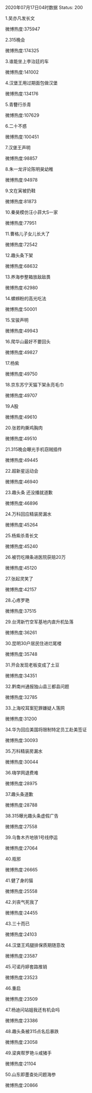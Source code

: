 2020年07月17日04时数据
Status: 200

1.吴亦凡发长文

微博热度:375947

2.315晚会

微博热度:174325

3.谁能坐上李治廷的车

微博热度:141002

4.汉堡王用过期面包做汉堡

微博热度:134176

5.青簪行杀青

微博热度:107629

6.二十不惑

微博热度:100451

7.汉堡王声明

微博热度:98857

8.朱一龙评论陈明昊幼稚

微博热度:94978

9.文在寅被扔鞋

微博热度:81873

10.秦昊模仿汪小菲大S一家

微博热度:77951

11.曹格儿子女儿长大了

微博热度:72542

12.趣头条下架

微博热度:68632

13.养海参整箱放敌敌畏

微博热度:62980

14.螺蛳粉的高光吃法

微博热度:50001

15.宝骏声明

微博热度:49943

16.爬华山最好不要回头

微博热度:49827

17.杨紫

微博热度:49750

18.京东苏宁天猫下架永亮毛巾

微博热度:49707

19.A股

微博热度:49610

20.张若昀撕鸡胸肉

微博热度:49510

21.315晚会曝光手机窃贼插件

微博热度:49445

22.超新星运动会

微博热度:46940

23.趣头条 还没播就道歉

微博热度:46896

24.万科回应精装房漏水

微博热度:45264

25.杨紫杀青长文

微博热度:45240

26.被罚吃辣条进医院获赔20万

微博热度:45120

27.张起灵笑了

微博热度:42157

28.心疼罗艳

微博热度:37515

29.台湾新竹空军基地内直升机坠落

微博热度:36261

30.昆明30户居民住进烂尾楼

微博热度:35748

31.开会发现老板变成了土豆

微博热度:34351

32.黔南州通报独山县三都县问题

微博热度:32785

33.上海咬耳案犯罪嫌疑人落网

微博热度:31200

34.华为回应美国将限制特定员工赴美签证

微博热度:30093

35.万科精装房漏水

微博热度:30044

36.嗨学网退费难

微博热度:28975

37.趣头条道歉

微博热度:28788

38.315曝光趣头条虚假广告

微博热度:27558

39.乌鲁木齐地铁1号线停运

微博热度:27064

40.瓶邪

微博热度:26665

41.健了身的猫

微博热度:25558

42.刘丧气死我了

微博热度:24455

43.三十而已

微博热度:24103

44.汉堡王鸡腿排保质期随意改

微博热度:23587

45.可诺丹婷套路推销

微博热度:23523

46.重启

微博热度:23509

47.杨迪问站姐我还有机会吗

微博热度:23386

48.趣头条被315点名后暴跌

微博热度:23058

49.梁爽帮罗艳斗咸猪手

微博热度:21104

50.山东即墨查处问题海参

微博热度:20866

